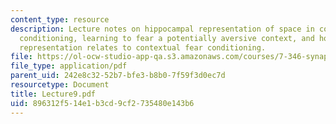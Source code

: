 ```yaml
---
content_type: resource
description: Lecture notes on hippocampal representation of space in contextual fear
  conditioning, learning to fear a potentially aversive context, and how hippocampal
  representation relates to contextual fear conditioning.
file: https://ol-ocw-studio-app-qa.s3.amazonaws.com/courses/7-346-synaptic-plasticity-and-memory-from-molecules-to-behavior-fall-2007/896312f514e1b3cd9cf2735480e143b6_Lecture9.pdf
file_type: application/pdf
parent_uid: 242e8c32-52b7-bfe3-b8b0-7f59f3d0ec7d
resourcetype: Document
title: Lecture9.pdf
uid: 896312f5-14e1-b3cd-9cf2-735480e143b6
---
```

